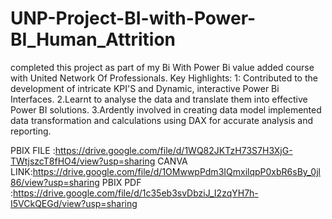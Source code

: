 # UNP-Project-BI-with-Power-BI_Human_Attrition
completed this project as part of my Bi With Power Bi value added course with United Network Of Professionals.
Key Highlights:
1: Contributed to the development of intricate KPI'S and Dynamic, interactive Power Bi Interfaces.
2.Learnt to analyse the data and translate them into effective Power BI solutions.
3.Ardently involved in creating data model implemented data transformation and calculations using DAX for accurate analysis and reporting.

PBIX FILE :https://drive.google.com/file/d/1WQ82JKTzH73S7H3XjG-TWtjszcT8fHO4/view?usp=sharing
CANVA LINK:https://drive.google.com/file/d/1OMwwpPdm3IQmxilqpP0xbR6sBy_0jl86/view?usp=sharing
PBIX PDF :https://drive.google.com/file/d/1c35eb3svDbziJ_I2zqYH7h-I5VCkQEGd/view?usp=sharing
